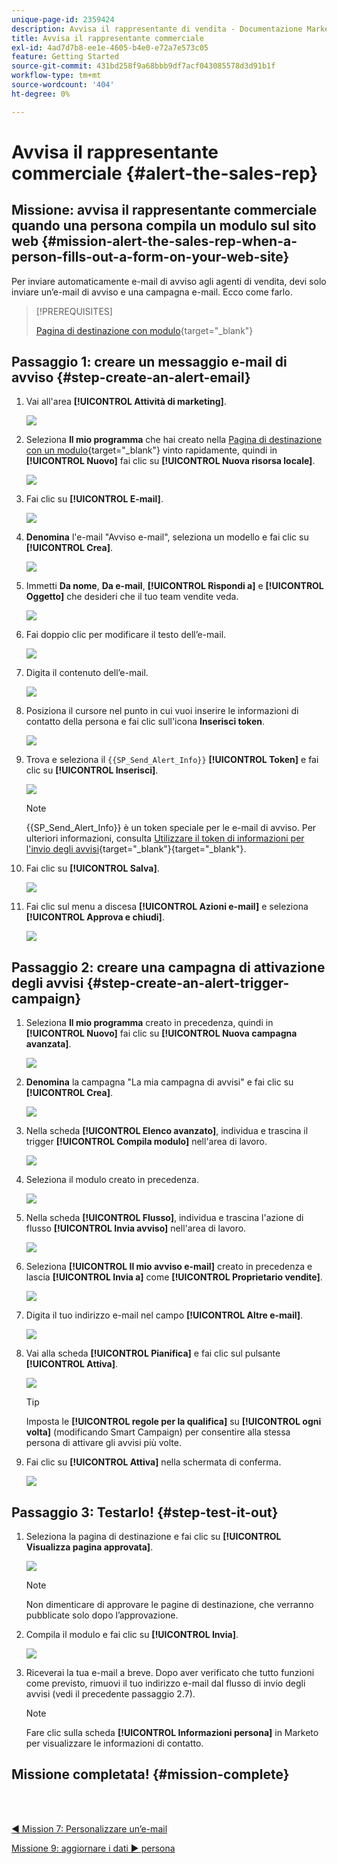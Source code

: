 ```yaml
---
unique-page-id: 2359424
description: Avvisa il rappresentante di vendita - Documentazione Marketo - Documentazione del prodotto
title: Avvisa il rappresentante commerciale
exl-id: 4ad7d7b8-ee1e-4605-b4e0-e72a7e573c05
feature: Getting Started
source-git-commit: 431bd258f9a68bbb9df7acf043085578d3d91b1f
workflow-type: tm+mt
source-wordcount: '404'
ht-degree: 0%

---
```


# Avvisa il rappresentante commerciale {#alert-the-sales-rep}

## Missione: avvisa il rappresentante commerciale quando una persona compila un modulo sul sito web {#mission-alert-the-sales-rep-when-a-person-fills-out-a-form-on-your-web-site}

Per inviare automaticamente e-mail di avviso agli agenti di vendita, devi solo inviare un’e-mail di avviso e una campagna e-mail. Ecco come farlo.

>[!PREREQUISITES]
>
>[Pagina di destinazione con modulo](/help/marketo/getting-started/quick-wins/landing-page-with-a-form.md){target="_blank"}

## Passaggio 1: creare un messaggio e-mail di avviso {#step-create-an-alert-email}

1. Vai all&#39;area **[!UICONTROL Attività di marketing]**.

   ![](assets/alert-the-sales-rep-1.png)

1. Seleziona **Il mio programma** che hai creato nella [Pagina di destinazione con un modulo](/help/marketo/getting-started/quick-wins/landing-page-with-a-form.md){target="_blank"} vinto rapidamente, quindi in **[!UICONTROL Nuovo]** fai clic su **[!UICONTROL Nuova risorsa locale]**.

   ![](assets/alert-the-sales-rep-2.png)

1. Fai clic su **[!UICONTROL E-mail]**.

   ![](assets/alert-the-sales-rep-3.png)

1. **Denomina** l&#39;e-mail &quot;Avviso e-mail&quot;, seleziona un modello e fai clic su **[!UICONTROL Crea]**.

   ![](assets/alert-the-sales-rep-4.png)

1. Immetti **Da nome**, **Da e-mail**, **[!UICONTROL Rispondi a]** e **[!UICONTROL Oggetto]** che desideri che il tuo team vendite veda.

   ![](assets/alert-the-sales-rep-5.png)

1. Fai doppio clic per modificare il testo dell’e-mail.

   ![](assets/alert-the-sales-rep-6.png)

1. Digita il contenuto dell’e-mail.

   ![](assets/alert-the-sales-rep-7.png)

1. Posiziona il cursore nel punto in cui vuoi inserire le informazioni di contatto della persona e fai clic sull&#39;icona **Inserisci token**.

   ![](assets/alert-the-sales-rep-8.png)

1. Trova e seleziona il `{{SP_Send_Alert_Info}}` **[!UICONTROL Token]** e fai clic su **[!UICONTROL Inserisci]**.

   ![](assets/alert-the-sales-rep-9.png)

   >[!NOTE]
   >
   >{{SP_Send_Alert_Info}} è un token speciale per le e-mail di avviso. Per ulteriori informazioni, consulta [Utilizzare il token di informazioni per l&#39;invio degli avvisi](/help/marketo/product-docs/email-marketing/general/using-tokens/use-the-send-alert-info-token.md){target="_blank"}{target="_blank"}.

1. Fai clic su **[!UICONTROL Salva]**.

   ![](assets/alert-the-sales-rep-10.png)

1. Fai clic sul menu a discesa **[!UICONTROL Azioni e-mail]** e seleziona **[!UICONTROL Approva e chiudi]**.

   ![](assets/alert-the-sales-rep-11.png)

## Passaggio 2: creare una campagna di attivazione degli avvisi {#step-create-an-alert-trigger-campaign}

1. Seleziona **Il mio programma** creato in precedenza, quindi in **[!UICONTROL Nuovo]** fai clic su **[!UICONTROL Nuova campagna avanzata]**.

   ![](assets/alert-the-sales-rep-12.png)

1. **Denomina** la campagna &quot;La mia campagna di avvisi&quot; e fai clic su **[!UICONTROL Crea]**.

   ![](assets/alert-the-sales-rep-13.png)

1. Nella scheda **[!UICONTROL Elenco avanzato]**, individua e trascina il trigger **[!UICONTROL Compila modulo]** nell&#39;area di lavoro.

   ![](assets/alert-the-sales-rep-14.png)

1. Seleziona il modulo creato in precedenza.

   ![](assets/alert-the-sales-rep-15.png)

1. Nella scheda **[!UICONTROL Flusso]**, individua e trascina l&#39;azione di flusso **[!UICONTROL Invia avviso]** nell&#39;area di lavoro.

   ![](assets/alert-the-sales-rep-16.png)

1. Seleziona **[!UICONTROL Il mio avviso e-mail]** creato in precedenza e lascia **[!UICONTROL Invia a]** come **[!UICONTROL Proprietario vendite]**.

   ![](assets/alert-the-sales-rep-17.png)

1. Digita il tuo indirizzo e-mail nel campo **[!UICONTROL Altre e-mail]**.

   ![](assets/alert-the-sales-rep-18.png)

1. Vai alla scheda **[!UICONTROL Pianifica]** e fai clic sul pulsante **[!UICONTROL Attiva]**.

   ![](assets/alert-the-sales-rep-19.png)

   >[!TIP]
   >
   >Imposta le **[!UICONTROL regole per la qualifica]** su **[!UICONTROL ogni volta]** (modificando Smart Campaign) per consentire alla stessa persona di attivare gli avvisi più volte.

1. Fai clic su **[!UICONTROL Attiva]** nella schermata di conferma.

   ![](assets/alert-the-sales-rep-20.png)

## Passaggio 3: Testarlo! {#step-test-it-out}

1. Seleziona la pagina di destinazione e fai clic su **[!UICONTROL Visualizza pagina approvata]**.

   ![](assets/alert-the-sales-21.png)

   >[!NOTE]
   >
   >Non dimenticare di approvare le pagine di destinazione, che verranno pubblicate solo dopo l’approvazione.

1. Compila il modulo e fai clic su **[!UICONTROL Invia]**.

   ![](assets/alert-the-sales-22.png)

1. Riceverai la tua e-mail a breve. Dopo aver verificato che tutto funzioni come previsto, rimuovi il tuo indirizzo e-mail dal flusso di invio degli avvisi (vedi il precedente passaggio 2.7).

   >[!NOTE]
   >
   >Fare clic sulla scheda **[!UICONTROL Informazioni persona]** in Marketo per visualizzare le informazioni di contatto.

## Missione completata! {#mission-complete}

<br> 

[◄ Mission 7: Personalizzare un’e-mail](/help/marketo/getting-started/quick-wins/personalize-an-email.md)

[Missione 9: aggiornare i dati ► persona](/help/marketo/getting-started/quick-wins/update-person-data.md)
